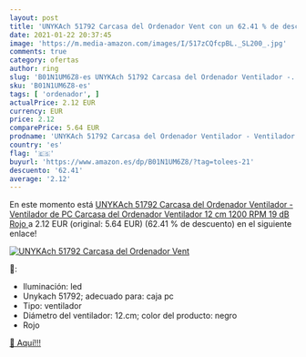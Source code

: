 ```yaml
---
layout: post
title: 'UNYKAch 51792 Carcasa del Ordenador Vent con un 62.41 % de descuento'
date: 2021-01-22 20:37:45
image: 'https://m.media-amazon.com/images/I/517zCQfcpBL._SL200_.jpg'
comments: true
category: ofertas
author: ring
slug: 'B01N1UM6Z8-es UNYKAch 51792 Carcasa del Ordenador Ventilador -...'
sku: 'B01N1UM6Z8-es'
tags: [ 'ordenador', ]
actualPrice: 2.12 EUR
currency: EUR
price: 2.12
comparePrice: 5.64 EUR
prodname: 'UNYKAch 51792 Carcasa del Ordenador Ventilador - Ventilador de PC  Carcasa del Ordenador  Ventilador  12 cm  1200 RPM  19 dB  Rojo '
country: 'es'
flag: '🇪🇸'
buyurl: 'https://www.amazon.es/dp/B01N1UM6Z8/?tag=tolees-21'
descuento: '62.41'
average: '2.12'
---
```


En este momento está [UNYKAch 51792 Carcasa del Ordenador Ventilador - Ventilador de PC  Carcasa del Ordenador  Ventilador  12 cm  1200 RPM  19 dB  Rojo ](https://www.amazon.es/dp/B01N1UM6Z8/?tag=tolees-21) a 2.12 EUR (original: 5.64 EUR) (62.41 %  de descuento) en el siguiente enlace!

[![UNYKAch 51792 Carcasa del Ordenador Vent](https://m.media-amazon.com/images/I/517zCQfcpBL._SL200_.jpg)](https://www.amazon.es/dp/B01N1UM6Z8/?tag=tolees-21)

🔎:

- Iluminación: led
- Unykach 51792; adecuado para: caja pc
- Tipo: ventilador
- Diámetro del ventilador: 12.cm; color del producto: negro
- Rojo

[🛒 Aquí!!!](https://www.amazon.es/dp/B01N1UM6Z8/?tag=tolees-21)
